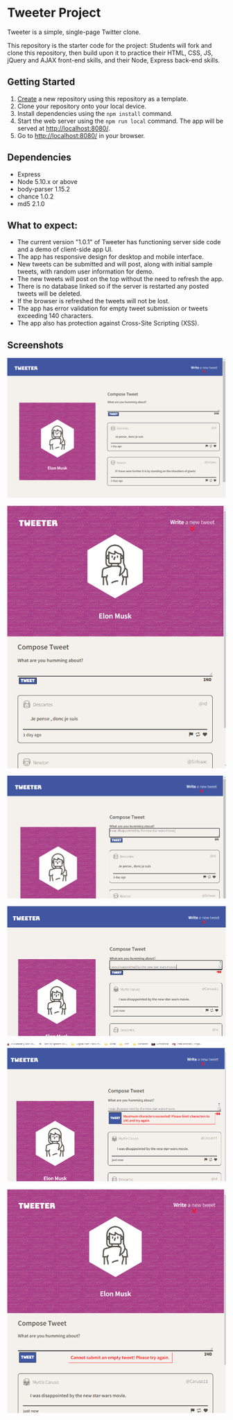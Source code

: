 # Tweeter Project

Tweeter is a simple, single-page Twitter clone.

This repository is the starter code for the project: Students will fork and clone this repository, then build upon it to practice their HTML, CSS, JS, jQuery and AJAX front-end skills, and their Node, Express back-end skills.

## Getting Started

1. [Create](https://docs.github.com/en/repositories/creating-and-managing-repositories/creating-a-repository-from-a-template) a new repository using this repository as a template.
2. Clone your repository onto your local device.
3. Install dependencies using the `npm install` command.
3. Start the web server using the `npm run local` command. The app will be served at <http://localhost:8080/>.
4. Go to <http://localhost:8080/> in your browser.

## Dependencies

- Express
- Node 5.10.x or above
- body-parser 1.15.2
- chance 1.0.2
- md5 2.1.0

## What to expect:

- The current version "1.0.1" of Tweeter has functioning server side code and a demo of client-side app UI.
- The app has responsive design for desktop and mobile interface.
- New tweets can be submitted and will post, along with initial sample tweets, with random user information for demo.
- The new tweets will post on the top without the need to refresh the app.
- There is no database linked so if the server is restarted any posted tweets will be deleted.
- If the browser is refreshed the tweets will not be lost.
- The app has error validation for empty tweet submission or tweets exceeding 140 characters.
- The app also has protection against Cross-Site Scripting (XSS).

## Screenshots

!["Screenshot of desktop home page"](https://github.com/raheelbennett/tweeter/blob/master/docs/Desktop-Home-Page.PNG?raw=true)

!["Screenshot of mobile home page](https://github.com/raheelbennett/tweeter/blob/master/docs/Mobile-Home-Page.PNG?raw=true)

!["Screenshot of dynamic character count"](https://github.com/raheelbennett/tweeter/blob/master/docs/Character-Counter.PNG?raw=true)

!["Screenshot of chracters exeeding"](https://github.com/raheelbennett/tweeter/blob/master/docs/Characters-Exceeded.PNG?raw=true)

!["Screenshot of error validation for max charcters"](https://github.com/raheelbennett/tweeter/blob/master/docs/Error-Validation.PNG?raw=true)

!["Screenshot of error validation for empty tweet"](https://github.com/raheelbennett/tweeter/blob/master/docs/Error-Validation-2-Mobile.PNG?raw=true)